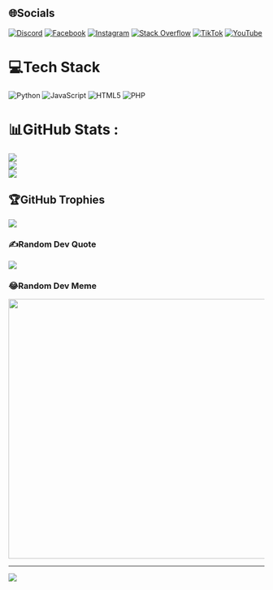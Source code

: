 
## 🌐Socials
[![Discord](https://img.shields.io/badge/Discord-%237289DA.svg?logo=discord&logoColor=white)](htttps://discord.gg/https://discord.gg/Cu77znga2j) [![Facebook](https://img.shields.io/badge/Facebook-%231877F2.svg?logo=Facebook&logoColor=white)](https://facebook.com/TranNguyenTrungHieu.ProVip) [![Instagram](https://img.shields.io/badge/Instagram-%23E4405F.svg?logo=Instagram&logoColor=white)](https://instagram.com/trunghieu._.26) [![Stack Overflow](https://img.shields.io/badge/-Stackoverflow-FE7A16?logo=stack-overflow&logoColor=white)](https://stackoverflow.com/users/20885843) [![TikTok](https://img.shields.io/badge/TikTok-%23000000.svg?logo=TikTok&logoColor=white)](https://tiktok.com/@quachsontung.info) [![YouTube](https://img.shields.io/badge/YouTube-%23FF0000.svg?logo=YouTube&logoColor=white)](https://youtube.com/c/@trannguyentrunghieu3290](https://www.youtube.com/channel/UCjDM2mtID6Kxpnl3MEDE70Q)) 

# 💻Tech Stack
![Python](https://img.shields.io/badge/python-3670A0?style=for-the-badge&logo=python&logoColor=ffdd54) ![JavaScript](https://img.shields.io/badge/javascript-%23323330.svg?style=for-the-badge&logo=javascript&logoColor=%23F7DF1E) ![HTML5](https://img.shields.io/badge/html5-%23E34F26.svg?style=for-the-badge&logo=html5&logoColor=white) ![PHP](https://img.shields.io/badge/php-%23777BB4.svg?style=for-the-badge&logo=php&logoColor=white)
# 📊GitHub Stats :
![](https://github-readme-stats.vercel.app/api?username=trunghieu-2006&theme=radical&hide_border=false&include_all_commits=false&count_private=false)<br/>
![](https://github-readme-streak-stats.herokuapp.com/?user=trunghieu-2006&theme=radical&hide_border=false)<br/>
![](https://github-readme-stats.vercel.app/api/top-langs/?username=trunghieu-2006&theme=radical&hide_border=false&include_all_commits=false&count_private=false&layout=compact)

## 🏆GitHub Trophies
![](https://github-trophies.vercel.app/?username=trunghieu-2006&theme=radical&no-frame=false&no-bg=false&margin-w=4)

### ✍️Random Dev Quote
![](https://quotes-github-readme.vercel.app/api?type=horizontal&theme=radical)

### 😂Random Dev Meme
<img src="https://random-memer.herokuapp.com/" width="512px"/>

---
[![](https://visitcount.itsvg.in/api?id=trunghieu-2006&icon=0&color=0)](https://visitcount.itsvg.in)
